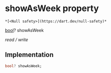 


# showAsWeek property




    *[<Null safety>](https://dart.dev/null-safety)*


[bool](https://api.flutter.dev/flutter/dart-core/bool-class.html)? showAsWeek
  
_read / write_






## Implementation

```dart
bool? showAsWeek;


```







